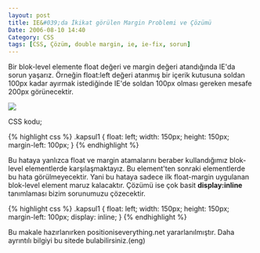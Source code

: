 ```yaml
---
layout: post
title: IE&#039;da İkikat görülen Margin Problemi ve Çözümü
Date: 2006-08-10 14:40
Category: CSS
tags: [CSS, Çözüm, double margin, ie, ie-fix, sorun]
---
```


Bir blok-level elemente float değeri ve margin değeri atandığında IE'da
sorun yaşarız. Örneğin float:left değeri atanmış bir içerik kutusuna
soldan 100px kadar ayırmak istediğinde IE'de soldan 100px olması gereken
mesafe 200px görünecektir.

![][100]

CSS kodu;

{% highlight css %}
.kapsul1 {
  float: left;
  width: 150px;
  height: 150px;
  margin-left: 100px;
}
{% endhighlight %}

Bu hataya yanlızca float ve margin atamalarını beraber kullandığımız blok-level
elementlerde karşılaşmaktayız. Bu element'ten sonraki elementlerde bu
hata görülmeyecektir. Yani bu hataya sadece ilk float-margin uygulanan
blok-level element maruz kalacaktır. Çözümü ise çok basit
**display:inline** tanımlaması bizim sorunumuzu çözecektir.


{% highlight css %}
.kapsul1 {
  float: left;
  width: 150px;
  height: 150px;
  margin-left: 100px;
  display: inline;
}
{% endhighlight %}

Bu makale hazırlanırken positioniseverything.net yararlanılmıştır. Daha
ayrıntılı bilgiyi bu sitede bulabilirsiniz.(eng)

  [100]: /images/ikikat_margin.gif

